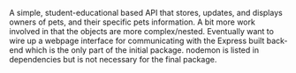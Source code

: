 A simple, student-educational based API that stores, updates, and displays owners of pets, and their specific pets information.  A bit more work involved in that the objects are more complex/nested.
Eventually want to wire up a webpage interface for communicating with the Express built back-end which is the only part of the initial package.
nodemon is listed in dependencies but is not necessary for the final package.